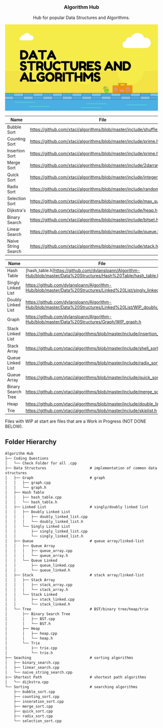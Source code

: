 <br />
<p align="center">
  <a href="https://github.com/dylansloann/Maze-Gen-Solver">
  </a>

  <h3 align="center">Algorithm Hub</h3>

  <p align="center">
     Hub for popular Data Structures and Algorithms.

![Header][header-screenshot]


| Name | File |
|------|------|
|Bubble Sort|https://github.com/xtaci/algorithms/blob/master/include/shuffle.h |
|Counting Sort|https://github.com/xtaci/algorithms/blob/master/include/prime.h|
|Insertion Sort|https://github.com/xtaci/algorithms/blob/master/include/prime.h|
|Merge Sort|https://github.com/xtaci/algorithms/blob/master/include/2darray.h|
|Quick Sort|https://github.com/xtaci/algorithms/blob/master/include/integer.h|
|Radix Sort|https://github.com/xtaci/algorithms/blob/master/include/random.h|
|Selection Sort|https://github.com/xtaci/algorithms/blob/master/include/max_subarray.h|
|Dijkstra's|https://github.com/xtaci/algorithms/blob/master/include/heap.h|
|Binary Search|https://github.com/xtaci/algorithms/blob/master/include/bitset.h|
|Linear Search|https://github.com/xtaci/algorithms/blob/master/include/queue.h|
|Naive String Search|https://github.com/xtaci/algorithms/blob/master/include/stack.h|

| Name | File |
|------|------|
|Hash Table|[hash_table.h]https://github.com/dylansloann/Algorithm-Hub/blob/master/Data%20Structures/Hash%20Table/hash_table.h|
|Singly Linked List|https://github.com/dylansloann/Algorithm-Hub/blob/master/Data%20Structures/Linked%20List/singly_linked_list.h|
|Doubly Linked List|https://github.com/dylansloann/Algorithm-Hub/blob/master/Data%20Structures/Linked%20List/WIP_doubly_linked.h|
|Graph|https://github.com/dylansloann/Algorithm-Hub/blob/master/Data%20Structures/Graph/WIP_graph.h|
|Stack Linked List|https://github.com/xtaci/algorithms/blob/master/include/insertion_sort.h|
|Stack Array|https://github.com/xtaci/algorithms/blob/master/include/shell_sort.h|
|Queue Linked List|https://github.com/xtaci/algorithms/blob/master/include/radix_sort.h|
|Queue Array|https://github.com/xtaci/algorithms/blob/master/include/quick_sort.h|
|Binary Search Tree|https://github.com/xtaci/algorithms/blob/master/include/merge_sort.h|
|Heap|https://github.com/xtaci/algorithms/blob/master/include/double_linked_list.h|
|Trie|https://github.com/xtaci/algorithms/blob/master/include/skiplist.h|


Files with WIP at start are files that are a Work in Progress (NOT DONE BELOW).

## Folder Hierarchy
```
Algorithm Hub
├── Coding Questions
│   └── Check Folder for all .cpp
├── Data Structures                    # implementation of common data structures
│   ├── Graph                          # graph
│   │   ├── graph.cpp
│   │   └── graph.h
│   ├── Hash Table
│   │   ├── hash_table.cpp
│   │   └── hash_table.h
│   ├── Linked List                    # singly/doubly linked list
│   │	├── Doubly Linked List
│   │	│   ├── doubly_linked_list.cpp
│   │	│   └── doubly_linked_list.h
│   │	└── Singly Linked List
│   │	    ├── singly_linked_list.cpp
│   │	    └── singly_linked_list.h
│   ├── Queue                          # queue array/linked-list
│   │	├── Queue Array
│   │	│   ├── queue_array.cpp
│   │	│   └── queue_array.h
│   │	└── Queue Linked
│   │	    ├── queue_linked.cpp
│   │	    └── queue_linked.h
│   ├── Stack                          # stack array/linked-list
│   │	├── Stack Array
│   │	│   ├── stack_array.cpp
│   │	│   └── stack_array.h
│   │	└── Stack Linked
│   │	    ├── stack_linked.cpp
│   │	    └── stack_linked.h
│   └── Tree                           # BST/binary tree/heap/trie
│   	├── Binary Search Tree
│   	│   ├── BST.cpp
│   	│   └── BST.h
│   	├── Heap
│   	│   ├── heap.cpp
│   	│   └── heap.h
│   	└── Trie
│   	    ├── trie.cpp
│   	    └── trie.h
├── Seaching                           # sorting algorithms
│   ├── binary_search.cpp
│   ├── linear_search.cpp
│   └── naive_string_search.cpp
├── Shortest Path                      # shortest path algorithms
│   └── dijkstra.cpp
└── Sorting                            # searching algorithms
    ├── bubble_sort.cpp
    ├── counting_sort.cpp
    ├── inseration_sort.cpp
    ├── merge_sort.cpp
    ├── quick_sort.cpp
    ├── radix_sort.cpp
    └── selection_sort.cpp
```

[header-screenshot]: header.jpg